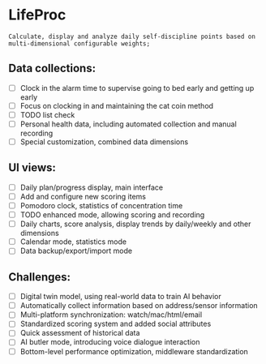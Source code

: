 # LifeProc
````
Calculate, display and analyze daily self-discipline points based on multi-dimensional configurable weights;
````
## Data collections:
   - [ ] Clock in the alarm time to supervise going to bed early and getting up early
   - [ ] Focus on clocking in and maintaining the cat coin method
   - [ ] TODO list check
   - [ ] Personal health data, including automated collection and manual recording
   - [ ] Special customization, combined data dimensions

## UI views:
   - [ ] Daily plan/progress display, main interface
   - [ ] Add and configure new scoring items
   - [ ] Pomodoro clock, statistics of concentration time
   - [ ] TODO enhanced mode, allowing scoring and recording
   - [ ] Daily charts, score analysis, display trends by daily/weekly and other dimensions
   - [ ] Calendar mode, statistics mode
   - [ ] Data backup/export/import mode

## Challenges:
   - [ ] Digital twin model, using real-world data to train AI behavior
   - [ ] Automatically collect information based on address/sensor information
   - [ ] Multi-platform synchronization: watch/mac/html/email
   - [ ] Standardized scoring system and added social attributes
   - [ ] Quick assessment of historical data
   - [ ] AI butler mode, introducing voice dialogue interaction
   - [ ] Bottom-level performance optimization, middleware standardization
